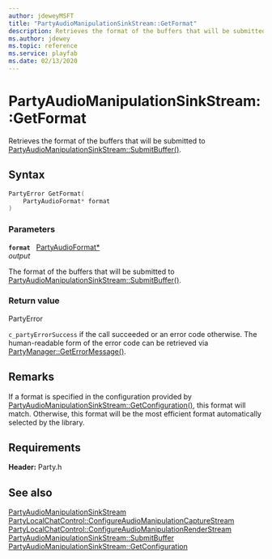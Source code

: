 ```yaml
---
author: jdeweyMSFT
title: "PartyAudioManipulationSinkStream::GetFormat"
description: Retrieves the format of the buffers that will be submitted to [PartyAudioManipulationSinkStream::SubmitBuffer()](partyaudiomanipulationsinkstream_submitbuffer.md).
ms.author: jdewey
ms.topic: reference
ms.service: playfab
ms.date: 02/13/2020
---
```


# PartyAudioManipulationSinkStream::GetFormat  

Retrieves the format of the buffers that will be submitted to [PartyAudioManipulationSinkStream::SubmitBuffer()](partyaudiomanipulationsinkstream_submitbuffer.md).  

## Syntax  
  
```cpp
PartyError GetFormat(  
    PartyAudioFormat* format  
)  
```  
  
### Parameters  
  
**`format`** &nbsp; [PartyAudioFormat*](../../../structs/partyaudioformat.md)  
*output*  
  
The format of the buffers that will be submitted to [PartyAudioManipulationSinkStream::SubmitBuffer()](partyaudiomanipulationsinkstream_submitbuffer.md).  
  
  
### Return value  
PartyError
  
```c_partyErrorSuccess``` if the call succeeded or an error code otherwise. The human-readable form of the error code can be retrieved via [PartyManager::GetErrorMessage()](../../PartyManager/methods/partymanager_geterrormessage.md).
  
## Remarks  
  
If a format is specified in the configuration provided by [PartyAudioManipulationSinkStream::GetConfiguration()](partyaudiomanipulationsinkstream_getconfiguration.md), this format will match. Otherwise, this format will be the most efficient format automatically selected by the library.
  
## Requirements  
  
**Header:** Party.h
  
## See also  
[PartyAudioManipulationSinkStream](../partyaudiomanipulationsinkstream.md)  
[PartyLocalChatControl::ConfigureAudioManipulationCaptureStream](../../PartyLocalChatControl/methods/partylocalchatcontrol_configureaudiomanipulationcapturestream.md)  
[PartyLocalChatControl::ConfigureAudioManipulationRenderStream](../../PartyLocalChatControl/methods/partylocalchatcontrol_configureaudiomanipulationrenderstream.md)  
[PartyAudioManipulationSinkStream::SubmitBuffer](partyaudiomanipulationsinkstream_submitbuffer.md)  
[PartyAudioManipulationSinkStream::GetConfiguration](partyaudiomanipulationsinkstream_getconfiguration.md)
  
  
